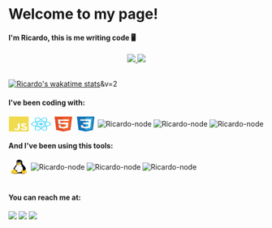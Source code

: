 # Welcome to my page!
<h4>I'm Ricardo, this is me writing code 🖥️</h4>


  <div align="center">
  <a href="https://github.com/ricardo-shinoda">
  <img height="150em" src="https://github-readme-stats.vercel.app/api?username=ricardo-shinoda&show_icons=true&theme=dark&include_all_commits=true&count_private=true"/>
  <img height="150em" src="https://github-readme-stats.vercel.app/api/top-langs/?username=ricardo-shinoda&layout=compact&langs_count=7&theme=dark"/>
</div><br>

 
 [![Ricardo's wakatime stats](https://github-readme-stats.vercel.app/api/wakatime?username=ricardo_shinoda)](https://github.com/anuraghazra/github-readme-stats)&v=2

   <h4> I've been coding with: </h4>
  <div style="display: inline_block">
  <img align="center" alt="Ricardo-Js" height="30" width="40" src="https://raw.githubusercontent.com/devicons/devicon/master/icons/javascript/javascript-plain.svg">  
  <img align="center" alt="Ricardo-React" height="30" width="40" src="https://raw.githubusercontent.com/devicons/devicon/master/icons/react/react-original.svg">
  <img align="center" alt="Ricardo-HTML" height="30" width="40" src="https://raw.githubusercontent.com/devicons/devicon/master/icons/html5/html5-original.svg">
  <img align="center" alt="Ricardo-CSS" height="30" width="40" src="https://raw.githubusercontent.com/devicons/devicon/master/icons/css3/css3-original.svg">
  <img align="center" alt="Ricardo-node" height="30" width="40" src="https://cdn.jsdelivr.net/gh/devicons/devicon/icons/nodejs/nodejs-original.svg" />
  <img align="center" alt="Ricardo-node" height="30" width="40" src="https://cdn.jsdelivr.net/gh/devicons/devicon/icons/jest/jest-plain.svg" />
  <img align="center" alt="Ricardo-node" height="30" width="40" src="https://www.svgrepo.com/show/255832/sql.svg" />
    <br>
    <h4> And I've been using this tools: </h4>
    <img align="center" alt="Ricardo-node" height="30" width="40" src="https://raw.githubusercontent.com/devicons/devicon/1119b9f84c0290e0f0b38982099a2bd027a48bf1/icons/linux/linux-original.svg" />
  <img align="center" alt="Ricardo-node" height="30" width="40" src="https://cdn.iconscout.com/icon/free/png-256/social-275-116309.png" />
  <img align="center" alt="Ricardo-node" height="30" width="40" src="https://www.vectorlogo.zone/logos/mysql/mysql-icon.svg" />
   
   
<img align="center" alt="Ricardo-node" height="30" width="40" src="https://raw.githubusercontent.com/wesbos/Font-Awesome-Docker-Icon/07fb62ca1b8dea97b351d89686bb32418735182d/docker-white.svg" />
    
    

</div><br>

  <h4> You can reach me at: </h4>

  <div> 
  <a href="https://www.linkedin.com/in/ricardoshinoda/" target="_blank"><img src="https://img.shields.io/badge/-LinkedIn-%230077B5?style=for-the-badge&logo=linkedin&logoColor=white" target="_blank"></a> 
  <a href = "mailto:ricardoshinoda@gmail.com"><img src="https://img.shields.io/badge/-Gmail-%23333?style=for-the-badge&logo=gmail&logoColor=white" target="_blank"></a>
  <a href="https://www.instagram.com/ricardo.shinoda/" target="_blank"><img src="https://img.shields.io/badge/-Instagram-%23E4405F?style=for-the-badge&logo=instagram&logoColor=white" target="_blank"></a>
 

</div>
